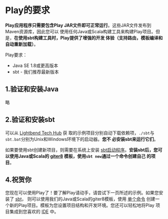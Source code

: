Play的要求
================================================================================
**Play应用程序只需要包含Play JAR文件即可正常运行**。这些JAR文件发布到Maven资源库，因此您可以
使用任何Java或Scala构建工具来构建Play项目。但是，**在使用sbt构建工具时，Play提供了增强的开发
体验（支持路由，模板编译和自动重新加载）**。

Play要求：
+ Java SE 1.8或更高版本
+ sbt - 我们推荐最新版本

## 1.验证和安装Java
略


## 2.验证和安装sbt
可以从 [Lightbend Tech Hub](https://developer.lightbend.com/start/?group=play) 获
取的示例项目分别自动下载依赖项，`./sbt`与`sbt.bat`分别为Unix和Windows环境下的启动器。**您不
必安装sbt来运行它们**。

如果要使用sbt创建新项目，则需要在系统上安装 [sbt启动程序](https://www.scala-sbt.org/download.html?_ga=2.17897145.1815938763.1568251405-1868267436.1568251405)。**安装sbt后，您可以使用Java或Scala的
[giter8](http://www.foundweekends.org/giter8/) 模板，使用`sbt new`通过一个命令创建自己
的项目**。

## 4.祝贺你
您现在可以使用Play了！要了解Play请动手，请尝试下一页所述的示例。如果您安装了
 [sbt](https://www.scala-sbt.org/1.x/docs/Setup.html?_ga=2.260634125.1815938763.1568251405-1868267436.1568251405)，
 则可以使用我们的Java或Scala的giter8模板，使用 [单个命令](https://www.playframework.com/documentation/2.7.x/NewApplication) 创建一个新的Play项目。模板为您设置项目结构和开发环境。您还可以轻松地将Play
 项目集成到您喜欢的 [IDE](https://www.playframework.com/documentation/2.7.x/IDE) 中。